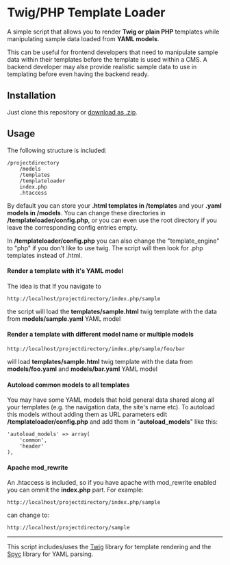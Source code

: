 # Twig/PHP Template Loader

A simple script that allows you to render **Twig or plain PHP**  templates while manipulating sample data loaded from **YAML models**.

This can be useful for frontend developers that need to manipulate sample data within their templates before the template is used within a CMS. A backend developer may alse provide realistic sample data to use in templating before even having the backend ready.

## Installation

Just clone this repository or [download as .zip](https://github.com/nikostsaganos/phptemplateloader/archive/master.zip).


## Usage

The following structure is included:

    /projectdirectory
	    /models
	    /templates
	    /templateloader
	    index.php
	    .htaccess

By default you can store your **.html templates in /templates** and your **.yaml models in /models**. You can change these directories in **/templateloader/config.php**, or you can even use the root directory if you leave the corresponding config entries empty. 

In **/templateloader/config.php** you can also change the "template_engine" to "php" if you don't like to use twig. The script will then look for .php templates instead of .html.

#### Render a template with it's YAML model
The idea is that If you navigate to  	

	http://localhost/projectdirectory/index.php/sample 

the script will load  the  **templates/sample.html** twig template with the data from **models/sample.yaml** YAML model

#### Render a template with different model name or multiple models

	http://localhost/projectdirectory/index.php/sample/foo/bar

will load **templates/sample.html** twig template with the data from **models/foo.yaml** and **models/bar.yaml** YAML model

#### Autoload common models to all templates

You may have some YAML models that hold general data shared along all your templates (e.g. the navigation data, the site's name etc). To autoload this models without adding them as URL parameters edit **/templateloader/config.php** and add them in "**autoload_models**" like this:

	'autoload_models' => array(
        'common',
        'header'
    ),

#### Apache mod_rewrite 

An .htaccess is included, so if you have apache with mod_rewrite enabled you can ommit the **index.php** part. For example:

	http://localhost/projectdirectory/index.php/sample
	
can change to:

	http://localhost/projectdirectory/sample


--- 

This script includes/uses the [Twig](https://github.com/twigphp/Twig) library for template rendering and the [Spyc](https://github.com/mustangostang/spyc/) library for YAML parsing.
